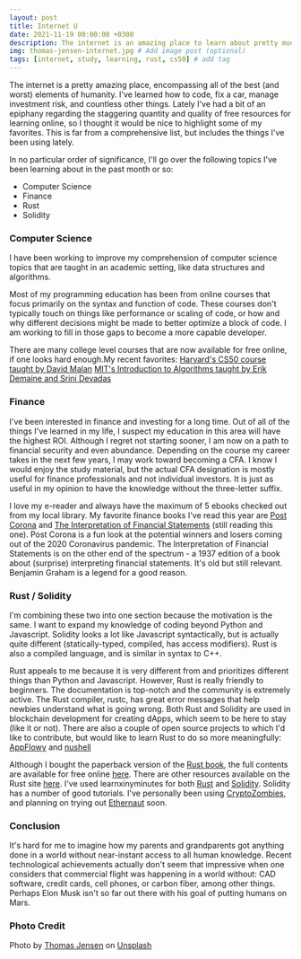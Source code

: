 ```yaml
---
layout: post
title: Internet U
date: 2021-11-19 00:00:00 +0300
description: The internet is an amazing place to learn about pretty much anything. In this post I write about what, why, and where I am currently learning. # Add description (optional)
img: thomas-jensen-internet.jpg # Add image post (optional)
tags: [internet, study, learning, rust, cs50] # add tag
---
```


The internet is a pretty amazing place, encompassing all of the best (and worst) elements of humanity. I've learned how to code, fix a car, manage investment risk, and countless other things. Lately I've had a bit of an epiphany regarding the staggering quantity and quality of free resources for learning online, so I thought it would be nice to highlight some of my favorites. This is far from a comprehensive list, but includes the things I've been using lately. 

In no particular order of significance, I'll go over the following topics I've been learning about in the past month or so:

* Computer Science
* Finance
* Rust
* Solidity

### Computer Science

I have been working to improve my comprehension of computer science topics that are taught in an academic setting, like data structures and algorithms.

Most of my programming education has been from online courses that focus primarily on the syntax and function of code. These courses don't typically touch on things like performance or scaling of code, or how and why different decisions might be made to better optimize a block of code. I am working to fill in those gaps to become a more capable developer.

There are many college level courses that are now available for free online, if one looks hard enough.My recent favorites:
[Harvard's CS50 course taught by David Malan](https://cs50.harvard.edu/x/2021/)
[MIT's Introduction to Algorithms taught by Erik Demaine and Srini Devadas](https://ocw.mit.edu/courses/electrical-engineering-and-computer-science/6-006-introduction-to-algorithms-fall-2011/index.htm)

### Finance

I've been interested in finance and investing for a long time. Out of all of the things I've learned in my life, I suspect my education in this area will have the highest ROI. Although I regret not starting sooner, I am now on a path to financial security and even abundance. Depending on the course my career takes in the next few years, I may work toward becoming a CFA. I know I would enjoy the study material, but the actual CFA designation is mostly useful for finance professionals and not individual investors. It is just as useful in my opinion to have the knowledge without the three-letter suffix.

I love my e-reader and always have the maximum of 5 ebooks checked out from my local library. My favorite finance books I've read this year are [Post Corona](https://www.indiebound.org/book/9780593332214) and [The Interpretation of Financial Statements](https://www.indiebound.org/book/9780887309137) (still reading this one). Post Corona is a fun look at the potential winners and losers coming out of the 2020 Coronavirus pandemic. The Interpretation of Financial Statements is on the other end of the spectrum - a 1937 edition of a book about (surprise) interpreting financial statements. It's old but still relevant. Benjamin Graham is a legend for a good reason.

### Rust / Solidity

I'm combining these two into one section because the motivation is the same. I want to expand my knowledge of coding beyond Python and Javascript. Solidity looks a lot like Javascript syntactically, but is actually quite different (statically-typed, compiled, has access modifiers). Rust is also a compiled language, and is similar in syntax to C++. 

Rust appeals to me because it is very different from and prioritizes different things than Python and Javascript. However, Rust is really friendly to beginners. The documentation is top-notch and the community is extremely active. The Rust compiler, rustc, has great error messages that help newbies understand what is going wrong. Both Rust and Solidity are used in blockchain development for creating dApps, which seem to be here to stay (like it or not). There are also a couple of open source projects to which I'd like to contribute, but would like to learn Rust to do so more meaningfully: [AppFlowy](https://www.appflowy.io/) and [nushell](https://www.nushell.sh/)

Although I bought the paperback version of the [Rust book](https://nostarch.com/Rust2018), the full contents are available for free online [here](https://doc.rust-lang.org/book/). There are other resources available on the Rust site [here](https://www.rust-lang.org/learn). 
I've used learnxinyminutes for both [Rust](https://learnxinyminutes.com/docs/solidity/) and [Solidity](https://learnxinyminutes.com/docs/solidity/).
Solidity has a number of good tutorials. I've personally been using [CryptoZombies](https://cryptozombies.io/en/solidity), and planning on trying out [Ethernaut](https://ethernaut.openzeppelin.com/) soon. 

### Conclusion

It's hard for me to imagine how my parents and grandparents got anything done in a world without near-instant access to all human knowledge. Recent technological achievements actually don't seem that impressive when one considers that commercial flight was happening in a world without: CAD software, credit cards, cell phones, or carbon fiber, among other things. Perhaps Elon Musk isn't so far out there with his goal of putting humans on Mars. 

### Photo Credit

Photo by [Thomas Jensen](https://unsplash.com/@thomasjsn?utm_source=unsplash&amp;utm_medium=referral&amp;utm_content=creditCopyText) on [Unsplash](https://unsplash.com/s/photos/brewery?utm_source=unsplash&amp;utm_medium=referral&amp;utm_content=creditCopyText)